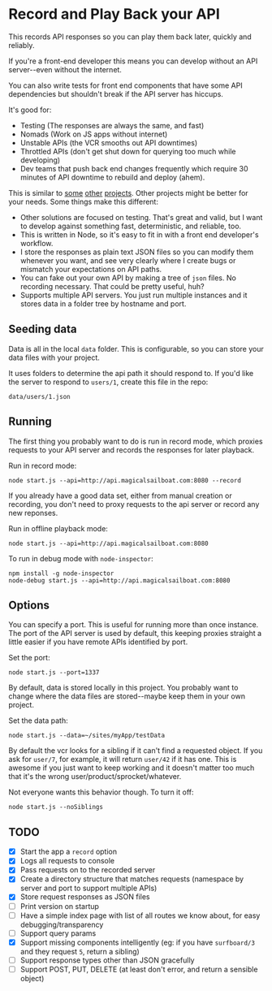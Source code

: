 # Record and Play Back your API

This records API responses so you can play them back later, quickly and reliably.

If you're a front-end developer this means you can develop without an API server--even without the internet.

You can also write tests for front end components that have some API dependencies but shouldn't break if the API server has hiccups.

It's good for:

* Testing (The responses are always the same, and fast)
* Nomads (Work on JS apps without internet)
* Unstable APIs (the VCR smooths out API downtimes)
* Throttled APIs (don't get shut down for querying too much while developing)
* Dev teams that push back end changes frequently which require 30 minutes of API downtime to rebuild and deploy (ahem).

This is similar to [some](https://github.com/vcr/vcr) [other](http://www.mock-server.com/) [projects](https://github.com/assaf/node-replay). Other projects might be better for your needs. Some things make this different:
* Other solutions are focused on testing. That's great and valid, but I want to develop against something fast, deterministic, and reliable, too.
* This is written in Node, so it's easy to fit in with a front end developer's workflow.
* I store the responses as plain text JSON files so you can modify them whenever you want, and see very clearly where I create bugs or mismatch your expectations on API paths.
* You can fake out your own API by making a tree of `json` files. No recording necessary. That could be pretty useful, huh?
* Supports multiple API servers. You just run multiple instances and it stores data in a folder tree by hostname and port.


## Seeding data

Data is all in the local `data` folder. This is configurable, so you can store your data files with your project.

It uses folders to determine the api path it should respond to. If you'd like the server to respond to `users/1`, create this file in the repo:

    data/users/1.json


## Running

The first thing you probably want to do is run in record mode, which proxies requests to your API server and records the responses for later playback.

Run in record mode:

    node start.js --api=http://api.magicalsailboat.com:8080 --record

If you already have a good data set, either from manual creation or recording, you don't need to proxy requests to the api server or record any new reponses.

Run in offline playback mode:

    node start.js --api=http://api.magicalsailboat.com:8080

To run in debug mode with `node-inspector`:

    npm install -g node-inspector
    node-debug start.js --api=http://api.magicalsailboat.com:8080

## Options

You can specify a port. This is useful for running more than once instance. The port of the API server is used by default, this keeping proxies straight a little easier if you have remote APIs identified by port.

Set the port:

    node start.js --port=1337

By default, data is stored locally in this project. You probably want to change where the data files are stored--maybe keep them in your own project.

Set the data path:

    node start.js --data=~/sites/myApp/testData

By default the vcr looks for a sibling if it can't find a requested object. If you ask for `user/7`, for example, it will return `user/42` if it has one.
This is awesome if you just want to keep working and it doesn't matter too much that it's the wrong user/product/sprocket/whatever.

Not everyone wants this behavior though. To turn it off:

    node start.js --noSiblings


## TODO

- [x] Start the app a `record` option
- [x] Logs all requests to console
- [x] Pass requests on to the recorded server
- [x] Create a directory structure that matches requests (namespace by server and port to support multiple APIs)
- [x] Store request responses as JSON files
- [ ] Print version on startup
- [ ] Have a simple index page with list of all routes we know about, for easy debugging/transparency
- [ ] Support query params
- [x] Support missing components intelligently (eg: if you have `surfboard/3` and they request `5`, return a sibling)
- [ ] Support response types other than JSON gracefully
- [ ] Support POST, PUT, DELETE (at least don't error, and return a sensible object)
